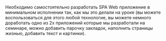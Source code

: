 Необходимо самостоятельно разработать SPA Web приложение
в минимальном исполнении так, как мы это делали на уроке
(вы можете воспользоваться для этого любой технологие, 
вы можете немного доработать одно из 2х
приложений которые мы разработали на семинаре, 
можно добавить парочку закладок, наполнить страницы жизнью, добавить текст и картинки).